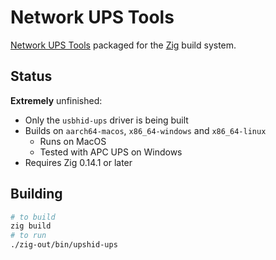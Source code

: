 # Network UPS Tools

[Network UPS Tools](https://github.com/networkupstools/nut) packaged for the [Zig](https://github.com/ziglang/zig) build system.

## Status

**Extremely** unfinished:

* Only the `usbhid-ups` driver is being built
* Builds on `aarch64-macos`, `x86_64-windows` and `x86_64-linux`
    * Runs on MacOS
    * Tested with APC UPS on Windows
* Requires Zig 0.14.1 or later

## Building

```sh
# to build
zig build
# to run
./zig-out/bin/upshid-ups
```